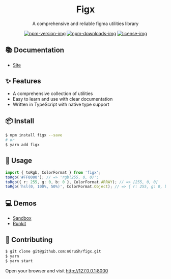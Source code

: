 <div align="center">
  <h1>Figx</h1>
</div>

<div align="center">

A comprehensive and reliable figma utilities library

[![npm-version-img]][npm-link] [![npm-downloads-img]][npm-link] [![license-img]][license-link]

[npm-link]: https://www.npmjs.com/package/figx
[npm-version-img]: https://img.shields.io/npm/v/figx.svg?style=flat
[npm-downloads-img]: https://img.shields.io/npm/dm/figx.svg?style=flat
[license-img]: https://img.shields.io/badge/license-MIT-blue.svg
[license-link]: https://github.com/n0ruSh/figx/blob/main/LICENSE

</div>

## 📚 Documentation

- [Site](https://figx.vercel.app)

## ✨ Features

- A comprehensive collection of utilities
- Easy to learn and use with clear documentation
- Written in TypeScript with native type support

## 📦 Install

```bash
$ npm install figx --save
# or
$ yarn add figx
```

## 🔨 Usage

```ts
import { toRgb, ColorFormat } from 'figx';
toRgb('#FF0000'); // => 'rgb(255, 0, 0)';
toRgb({ r: 255, g: 0, b: 0 }, ColorFormat.ARRAY); // => [255, 0, 0]
toRgb('hsl(0, 100%, 50%)', ColorFormat.Object); // => { r: 255, g: 0, b: 0 }
```

## 💻 Demos

- [Sandbox][sandbox-link]
- [Runkit][runkit-link]

[sandbox-link]: https://codesandbox.io/s/demo-316l9?file=/src/index.js
[runkit-link]: https://runkit.com/n0rush/61d919edcdc69d0008742627

## 🤝 Contributing

```bash
$ git clone git@github.com:n0ruSh/figx.git
$ yarn
$ yarn start
```

Open your browser and visit http://127.0.0.1:8000
